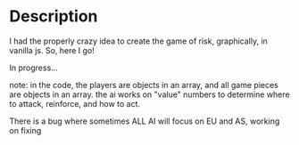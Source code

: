 # Description
I had the properly crazy idea to create the game of risk, graphically, in vanilla js.
So, here I go!

In progress...


note: in the code, the players are objects in an array, and all game pieces are objects in an array.
the ai works on "value" numbers to determine where to attack, reinforce, and how to act.

There is a bug where sometimes ALL AI will focus on EU and AS, working on fixing
